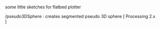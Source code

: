 some little sketches for flatbed plotter

/pseudo3DSphere : creates segmented pseudo 3D sphere [ Processing 2.x ]